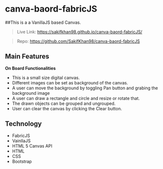 # canva-baord-fabricJS

##This is a a VanillaJS based Canvas.

> Live Link: https://sakifkhan98.github.io/canva-baord-fabricJS/

> Repo: https://github.com/SakifKhan98/canva-baord-fabricJS


## Main Features

**On Board Functionalities**

- This is a small size digital canvas.
- Different images can be set as background of the canvas.
- A user can move the background by toggling Pan button and grabing the
  background image
- A user can draw a rectangle and circle and resize or rotate that.
- The drawn objects can be grouped and ungrouped.
- User can clear the canvas by clicking the Clear button.

## Technology

- FabricJS
- VainllaJS
- HTML 5 Canvas API
- HTML
- CSS
- Bootstrap
